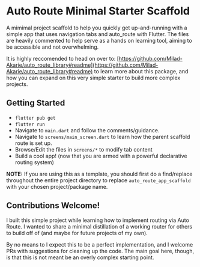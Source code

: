 # Auto Route Minimal Starter Scaffold

A mimimal project scaffold to help you quickly get up-and-running with a simple app that uses navigation tabs
and auto_route with Flutter. The files are heavily commented to help serve as a hands on learning tool, aiming
to be accessible and not overwhelming.

It is highly reccomended to head on over to: [https://github.com/Milad-Akarie/auto_route_library#readme](https://github.com/Milad-Akarie/auto_route_library#readme) to learn more about this package, and how you can expand on
this very simple starter to build more complex projects.

## Getting Started

- `flutter pub get`
- `flutter run`
- Navigate to `main.dart` and follow the comments/guidance.
- Navigate to `screens/main_screen.dart` to learn how the parent scaffold route is set up.
- Browse/Edit the files in `screens/*` to modify tab content
- Build a cool app! (now that you are armed with a powerful declarative routing system)

**NOTE:** If you are using this as a template, you should first do a find/replace throughout the entire project directory to replace `auto_route_app_scaffold` with your chosen project/package name.

## Contributions Welcome!

I built this simple project while learning how to implement routing via Auto Route. I wanted to share a minimal distillation of a working router for others 
to build off of (and maybe for future projects of my own). 

By no means to I expect this to be a perfect implementation, and I welcome PRs with suggestions for cleaning up the code. 
The main goal here, though, is that this is not meant be an overly complex starting point.
